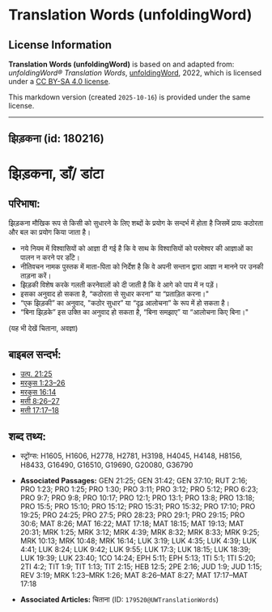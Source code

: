 # Translation Words (unfoldingWord)

## License Information

**Translation Words (unfoldingWord)** is based on and adapted from: _unfoldingWord® Translation Words_, [unfoldingWord](https://unfoldingword.org/utw), 2022, which is licensed under a [CC BY-SA 4.0 license](https://creativecommons.org/licenses/by-sa/4.0/legalcode.en).

This markdown version (created `2025-10-16`) is provided under the same license.



--------------------------------

## झिड़कना (id: 180216)

झिड़कना, डाँ/ डांटा
==================

परिभाषा:
--------

झिड़कना मौखिक रूप से किसी को सुधारने के लिए शब्दों के प्रयोग के सन्दर्भ में होता है जिसमें प्रायः कठोरता और बल का प्रयोग किया जाता है।

* नये नियम में विश्वासियों को आज्ञा दी गई है कि वे साथ के विश्वासियों को परमेश्वर की आज्ञाओं का पालन न करने पर डाँटे।
* नीतिवचन नामक पुस्तक में माता\-पिता को निर्देश है कि वे अपनी सन्तान द्वारा आज्ञा न मानने पर उनकी ताड़ना करें।
* झिड़की विशेष करके गलती करनेवालों को दी जाती है कि वे आगे को पाप में न पड़ें।
* इसका अनुवाद हो सकता है, “कठोरता से सुधार करना” या “प्रताड़ित करना।"
* “एक झिड़की” का अनुवाद, "कठोर सुधार” या “दृढ़ आलोचना” के रूप में हो सकता है।
* “बिना झिड़के” इस उक्ति का अनुवाद हो सकता है, “बिना समझाए” या “आलोचना किए बिना।"

(यह भी देखें चिताना, अवज्ञा)

बाइबल सन्दर्भ:
--------------

* [उत्प. 21:25](https://ref.ly/Gen21:25)
* [मरकुस 1:23–26](https://ref.ly/Mark1:23-Mark1:26)
* [मरकुस 16:14](https://ref.ly/Mark16:14)
* [मत्ती 8:26–27](https://ref.ly/Matt8:26-Matt8:27)
* [मत्ती 17:17–18](https://ref.ly/Matt17:17-Matt17:18)

शब्द तथ्य:
----------

* स्ट्रोंग्स: H1605, H1606, H2778, H2781, H3198, H4045, H4148, H8156, H8433, G16490, G16510, G19690, G20080, G36790

* **Associated Passages:** GEN 21:25; GEN 31:42; GEN 37:10; RUT 2:16; PRO 1:23; PRO 1:25; PRO 1:30; PRO 3:11; PRO 3:12; PRO 5:12; PRO 6:23; PRO 9:7; PRO 9:8; PRO 10:17; PRO 12:1; PRO 13:1; PRO 13:8; PRO 13:18; PRO 15:5; PRO 15:10; PRO 15:12; PRO 15:31; PRO 15:32; PRO 17:10; PRO 19:25; PRO 24:25; PRO 27:5; PRO 28:23; PRO 29:1; PRO 29:15; PRO 30:6; MAT 8:26; MAT 16:22; MAT 17:18; MAT 18:15; MAT 19:13; MAT 20:31; MRK 1:25; MRK 3:12; MRK 4:39; MRK 8:32; MRK 8:33; MRK 9:25; MRK 10:13; MRK 10:48; MRK 16:14; LUK 3:19; LUK 4:35; LUK 4:39; LUK 4:41; LUK 8:24; LUK 9:42; LUK 9:55; LUK 17:3; LUK 18:15; LUK 18:39; LUK 19:39; LUK 23:40; 1CO 14:24; EPH 5:11; EPH 5:13; 1TI 5:1; 1TI 5:20; 2TI 4:2; TIT 1:9; TIT 1:13; TIT 2:15; HEB 12:5; 2PE 2:16; JUD 1:9; JUD 1:15; REV 3:19; MRK 1:23–MRK 1:26; MAT 8:26–MAT 8:27; MAT 17:17–MAT 17:18
* **Associated Articles:** चिताना (ID: `179520@UWTranslationWords`)

